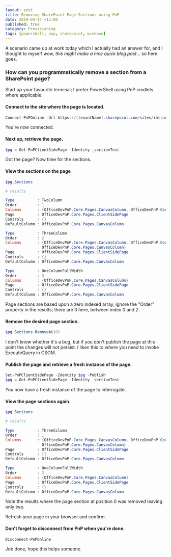 ```yaml
---
layout: post
title: Removing SharePoint Page Sections using PnP
date: 2019-04-17 +13:00
published: true
category: Provisioning
tags: [powershell, pnp, sharepoint, windows]
---
```



A scenario came up at work today which I actually had an answer for, and I thought to myself *wow, this might make a nice quick blog post*... so here goes.


### How can you programmatically remove a section from a SharePoint page?

Start up your favourite terminal; I prefer PowerShell using PnP cmdlets where applicable.


#### Connect to the site where the page is located.

~~~powershell
Connect-PnPOnline -Url https://[tenantName].sharepoint.com/sites/intranet
~~~

You're now connected.


#### Next up, retrieve the page.

~~~powershell
$pg = Get-PnPClientSidePage -Identity _sectionTest
~~~

Got the page? Now time for the sections.


#### View the sections on the page

~~~powershell
$pg.Sections

# results

Type          : TwoColumn
Order         : 1
Columns       : {OfficeDevPnP.Core.Pages.CanvasColumn, OfficeDevPnP.Core.Pages.CanvasColumn}
Page          : OfficeDevPnP.Core.Pages.ClientSidePage
Controls      : {}
DefaultColumn : OfficeDevPnP.Core.Pages.CanvasColumn

Type          : ThreeColumn
Order         : 2
Columns       : {OfficeDevPnP.Core.Pages.CanvasColumn, OfficeDevPnP.Core.Pages.CanvasColumn, 
                OfficeDevPnP.Core.Pages.CanvasColumn}
Page          : OfficeDevPnP.Core.Pages.ClientSidePage
Controls      : {}
DefaultColumn : OfficeDevPnP.Core.Pages.CanvasColumn

Type          : OneColumnFullWidth
Order         : 3
Columns       : {OfficeDevPnP.Core.Pages.CanvasColumn}
Page          : OfficeDevPnP.Core.Pages.ClientSidePage
Controls      : {}
DefaultColumn : OfficeDevPnP.Core.Pages.CanvasColumn
~~~

Page sections are based upon a zero indexed array, ignore the "Order" property in the results; there are 3 here, between index 0 and 2.


#### Remove the desired page section.

~~~powershell
$pg.Sections.RemoveAt(0)
~~~

I don't know whether it's a bug, but if you don't publish the page at this point the changes will not persist. I liken this to where you need to invoke ExecuteQuery in CSOM.


#### Publish the page and retrieve a fresh instance of the page.

~~~powershell
Set-PnPClientSidePage -Identity $pg -Publish
$pg = Get-PnPClientSidePage -Identity _sectionTest
~~~

You now have a fresh instance of the page to interrogate.

#### View the page sections again.

~~~powershell
$pg.Sections

# results

Type          : ThreeColumn
Order         : 1
Columns       : {OfficeDevPnP.Core.Pages.CanvasColumn, OfficeDevPnP.Core.Pages.CanvasColumn, 
                OfficeDevPnP.Core.Pages.CanvasColumn}
Page          : OfficeDevPnP.Core.Pages.ClientSidePage
Controls      : {}
DefaultColumn : OfficeDevPnP.Core.Pages.CanvasColumn

Type          : OneColumnFullWidth
Order         : 2
Columns       : {OfficeDevPnP.Core.Pages.CanvasColumn}
Page          : OfficeDevPnP.Core.Pages.ClientSidePage
Controls      : {}
DefaultColumn : OfficeDevPnP.Core.Pages.CanvasColumn
~~~

Note the results where the page section at position 0 was removed leaving only two.

Refresh your page in your browser and confirm.

#### Don't forget to disconnect from PnP when you're done.

~~~powershell
Disconnect-PnPOnline
~~~


Job done, hope this helps someone.
